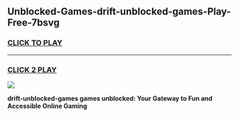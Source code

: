 
## Unblocked-Games-drift-unblocked-games-Play-Free-7bsvg
<h3>
<a href="https://premium76.site?title=drift-unblocked-games&ref=09A">CLICK TO PLAY</a></h3>
<hr>

<h3>
<a href="https://premium76.site?title=drift-unblocked-games&ref=09A">CLICK 2 PLAY</a>
  
</h3>

<a href="https://premium76.site?title=drift-unblocked-games&ref=09A"><img src="https://clearcache.store/games.png"></a>


**drift-unblocked-games games unblocked: Your Gateway to Fun and Accessible Online Gaming**
